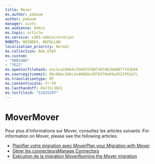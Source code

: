 ```yaml
---
title: Mover
ms.author: pebaum
author: pebaum
manager: scotv
ms.audience: Admin
ms.topic: article
ms.service: o365-administration
ROBOTS: NOINDEX, NOFOLLOW
localization_priority: Normal
ms.collection: Adm_O365
ms.custom:
- "9001486"
- "3522"
ms.openlocfilehash: e1c1ca19944c55b055f807107d61b0d077743b68
ms.sourcegitcommit: 8bc60ec34bc1e40685e3976576e04a2623f63a7c
ms.translationtype: MT
ms.contentlocale: fr-FR
ms.lasthandoff: 04/15/2021
ms.locfileid: "51825297"
---
```

# <a name="mover"></a><span data-ttu-id="23638-102">Mover</span><span class="sxs-lookup"><span data-stu-id="23638-102">Mover</span></span>

<span data-ttu-id="23638-103">Pour plus d'informations sur Mover, consultez les articles suivants :</span><span class="sxs-lookup"><span data-stu-id="23638-103">For information on Mover, please see the following articles:</span></span>

- [<span data-ttu-id="23638-104">Planifier votre migration avec Mover</span><span class="sxs-lookup"><span data-stu-id="23638-104">Plan your Migration with Mover</span></span>](https://docs.microsoft.com/sharepointmigration/mover-plan-migration)
- [<span data-ttu-id="23638-105">Gérer les connecteurs</span><span class="sxs-lookup"><span data-stu-id="23638-105">Manage Connectors</span></span>](https://docs.microsoft.com/sharepointmigration/mover-manage-connectors)
- [<span data-ttu-id="23638-106">Exécution de la migration Mover</span><span class="sxs-lookup"><span data-stu-id="23638-106">Running the Mover migration</span></span>](https://docs.microsoft.com/sharepointmigration/mover-running-migration)
